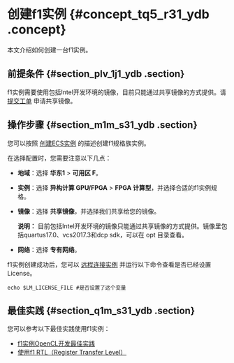 # 创建f1实例 {#concept_tq5_r31_ydb .concept}

本文介绍如何创建一台f1实例。

## 前提条件 {#section_plv_1j1_ydb .section}

f1实例需要使用包括Intel开发环境的镜像，目前只能通过共享镜像的方式提供。请 [提交工单](https://workorder-intl.console.aliyun.com/#/ticket/createIndex) 申请共享镜像。

## 操作步骤 {#section_m1m_s31_ydb .section}

您可以按照 [创建ECS实例](intl.zh-CN/用户指南/实例/创建实例/使用向导创建实例.md#) 的描述创建f1规格族实例。

在选择配置时，您需要注意以下几点：

-   **地域**：选择 **华东1** \> **可用区 F**。
-   **实例**：选择 **异构计算 GPU/FPGA** \> **FPGA 计算型**，并选择合适的f1实例规格。
-   **镜像**：选择 **共享镜像**，并选择我们共享给您的镜像。

    **说明：** 目前包括Intel开发环境的镜像只能通过共享镜像的方式提供。镜像里包括quartus17.0、vcs2017.3和dcp sdk，可以在 opt 目录查看。

-   **网络**：选择 **专有网络**。

f1实例创建成功后，您可以 [远程连接实例](intl.zh-CN/用户指南/连接实例/连接实例概述.md#) 并运行以下命令查看是否已经设置License。

```
echo $LM_LICENSE_FILE #是否设置了这个变量
```

## 最佳实践 {#section_q1m_s31_ydb .section}

您可以参考以下最佳实践使用f1实例：

-   [f1实例OpenCL开发最佳实践](https://www.alibabacloud.com/help/doc-detail/61410.htm)
-   [使用f1 RTL（Register Transfer Level）](https://www.alibabacloud.com/help/doc-detail/61412.htm)

